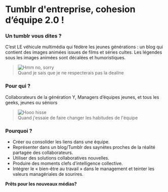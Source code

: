 
# Tumblr d'entreprise, cohesion d’équipe 2.0 !

### Un **tumblr** vous dites ?

C’est LE véhicule multimédia qui fédère les jeunes générations : un blog qui contient des images animées issues de films et séries cultes.
Les légendes sous les images animées sont décalées et humoristiques.

>	![Hmm no, sorry](http://24.media.tumblr.com/tumblr_m99kwchzCI1rd9osjo1_500.gif)  
> 	Quand je sais que je ne respecterais pas la dealine

### Pour qui ?

Collaborateurs de la génération Y, Managers d’équipes jeunes, et tous les geeks, jeunes ou séniors

>	![Hooo hisse](http://media.tumblr.com/db5a99917d35e15b8468363a71f92e4b/tumblr_inline_mv13diI56l1ruyxl3.gif)  
>	Quand j'essaie de faire changer les habitudes de l'équipe

### Pourquoi ?
*	Créer ou consolider les liens dans une équipe.
*	Représenter dans un blog/Tumblr des saynètes proches de la réalité partagée des collaborateurs.
*	Utiliser des solutions collaboratives nouvelles.
*	Produire des moments clefs d’intelligence collective.
*	Intégrer le « bien-être au travail » dans le management et teinter les valeurs managériales de sourires.

**Prêts pour les nouveaux médias?**
